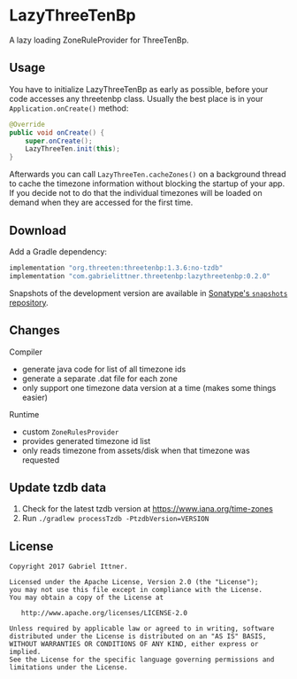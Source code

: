 # LazyThreeTenBp

A lazy loading ZoneRuleProvider for ThreeTenBp.

## Usage

You have to initialize LazyThreeTenBp as early as possible, before your code accesses any threetenbp
class. Usually the best place is in your `Application.onCreate()` method:

```java
@Override
public void onCreate() {
    super.onCreate();
    LazyThreeTen.init(this);
}
```

Afterwards you can call `LazyThreeTen.cacheZones()` on a background thread to cache the timezone
information without blocking the startup of your app. If you decide not to do that the individual
timezones will be loaded on demand when they are accessed for the first time.

## Download

Add a Gradle dependency:

```groovy
implementation "org.threeten:threetenbp:1.3.6:no-tzdb"
implementation "com.gabrielittner.threetenbp:lazythreetenbp:0.2.0"
```

Snapshots of the development version are available in [Sonatype's `snapshots` repository][snap].

## Changes

Compiler
- generate java code for list of all timezone ids
- generate a separate .dat file for each zone
- only support one timezone data version at a time (makes some things easier)

Runtime
- custom `ZoneRulesProvider`
- provides generated timezone id list
- only reads timezone from assets/disk when that timezone was requested

## Update tzdb data

1. Check for the latest tzdb version at https://www.iana.org/time-zones
2. Run `./gradlew processTzdb -PtzdbVersion=VERSION`

## License

```
Copyright 2017 Gabriel Ittner.

Licensed under the Apache License, Version 2.0 (the "License");
you may not use this file except in compliance with the License.
You may obtain a copy of the License at

   http://www.apache.org/licenses/LICENSE-2.0

Unless required by applicable law or agreed to in writing, software
distributed under the License is distributed on an "AS IS" BASIS,
WITHOUT WARRANTIES OR CONDITIONS OF ANY KIND, either express or implied.
See the License for the specific language governing permissions and
limitations under the License.
```



 [snap]: https://oss.sonatype.org/content/repositories/snapshots/
